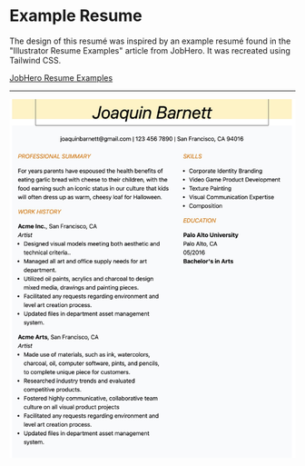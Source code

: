# Example Resume

The design of this resumé was inspired by an example resumé found in the
"Illustrator Resume Examples" article from JobHero. It was recreated using
Tailwind CSS.

[JobHero Resume Examples](https://www.jobhero.com/resume/examples/arts/illustrator)

---

![Screenshot of Example Resume](https://github.com/cmpadden/vue-tailwind-resume/blob/master/example-resume-screenshot.jpg?raw=true)

